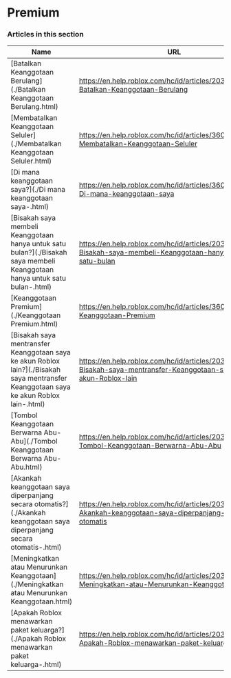 # Premium  
### Articles in this section
Name|URL
-|-
[Batalkan Keanggotaan Berulang](./Batalkan Keanggotaan Berulang.html) |https://en.help.roblox.com/hc/id/articles/203312540-Batalkan-Keanggotaan-Berulang
[Membatalkan Keanggotaan Seluler](./Membatalkan Keanggotaan Seluler.html) |https://en.help.roblox.com/hc/id/articles/360029312472-Membatalkan-Keanggotaan-Seluler
[Di mana keanggotaan saya?](./Di mana keanggotaan saya-.html) |https://en.help.roblox.com/hc/id/articles/360029482412-Di-mana-keanggotaan-saya
[Bisakah saya membeli Keanggotaan hanya untuk satu bulan?](./Bisakah saya membeli Keanggotaan hanya untuk satu bulan-.html) |https://en.help.roblox.com/hc/id/articles/203312780-Bisakah-saya-membeli-Keanggotaan-hanya-untuk-satu-bulan
[Keanggotaan Premium](./Keanggotaan Premium.html) |https://en.help.roblox.com/hc/id/articles/360024256251-Keanggotaan-Premium
[Bisakah saya mentransfer Keanggotaan saya ke akun Roblox lain?](./Bisakah saya mentransfer Keanggotaan saya ke akun Roblox lain-.html) |https://en.help.roblox.com/hc/id/articles/203312640-Bisakah-saya-mentransfer-Keanggotaan-saya-ke-akun-Roblox-lain
[Tombol Keanggotaan Berwarna Abu-Abu](./Tombol Keanggotaan Berwarna Abu-Abu.html) |https://en.help.roblox.com/hc/id/articles/203312690-Tombol-Keanggotaan-Berwarna-Abu-Abu
[Akankah keanggotaan saya diperpanjang secara otomatis?](./Akankah keanggotaan saya diperpanjang secara otomatis-.html) |https://en.help.roblox.com/hc/id/articles/203312630-Akankah-keanggotaan-saya-diperpanjang-secara-otomatis
[Meningkatkan atau Menurunkan Keanggotaan](./Meningkatkan atau Menurunkan Keanggotaan.html) |https://en.help.roblox.com/hc/id/articles/203312750-Meningkatkan-atau-Menurunkan-Keanggotaan
[Apakah Roblox menawarkan paket keluarga?](./Apakah Roblox menawarkan paket keluarga-.html) |https://en.help.roblox.com/hc/id/articles/203312610-Apakah-Roblox-menawarkan-paket-keluarga
